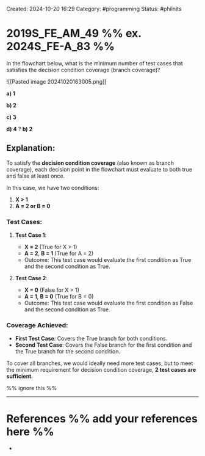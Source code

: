 Created: 2024-10-20 16:29
Category: #programming
Status: #philnits



# 2019S_FE_AM_49 %% ex. 2024S_FE-A_83 %%

In the flowchart below, what is the minimum number of test cases that satisfies the decision condition coverage (branch coverage)?

![[Pasted image 20241020163005.png]]

**a) 1**

**b) 2**

**c) 3**

**d) 4**
?
**b) 2**
## **Explanation:**

To satisfy the **decision condition coverage** (also known as branch coverage), each decision point in the flowchart must evaluate to both true and false at least once.

In this case, we have two conditions:

1. **X > 1**
2. **A = 2 or B = 0**

### Test Cases:

1. **Test Case 1**:

    - **X = 2** (True for X > 1)
    - **A = 2**, **B = 1** (True for A = 2)
    - Outcome: This test case would evaluate the first condition as True and the second condition as True.
2. **Test Case 2**:

    - **X = 0** (False for X > 1)
    - **A = 1**, **B = 0** (True for B = 0)
    - Outcome: This test case would evaluate the first condition as False and the second condition as True.

### Coverage Achieved:

- **First Test Case**: Covers the True branch for both conditions.
- **Second Test Case**: Covers the False branch for the first condition and the True branch for the second condition.

To cover all branches, we would ideally need more test cases, but to meet the minimum requirement for decision condition coverage, **2 test cases are sufficient**.

%% ignore this %%
<!--SR:!2025-03-18,12,270-->
---









# References %% add your references here %%
- 